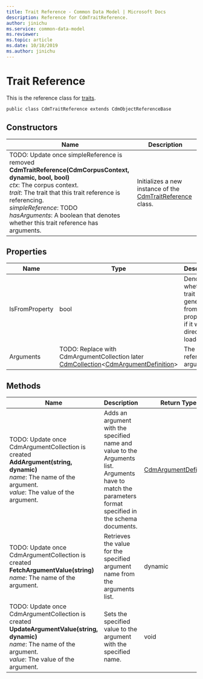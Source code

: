 ```yaml
---
title: Trait Reference - Common Data Model | Microsoft Docs
description: Reference for CdmTraitReference.
author: jinichu
ms.service: common-data-model
ms.reviewer: 
ms.topic: article
ms.date: 10/18/2019
ms.author: jinichu
---
```


# Trait Reference

This is the reference class for [traits](trait.md).

```
public class CdmTraitReference extends CdmObjectReferenceBase
```

## Constructors
|Name|Description|
|---|---|
|TODO: Update once simpleReference is removed<br/>**CdmTraitReference(CdmCorpusContext, dynamic, bool, bool)**<br/>*ctx*: The corpus context.<br/>*trait*: The trait that this trait reference is referencing.<br/>*simpleReference*: TODO<br/>*hasArguments*: A boolean that denotes whether this trait reference has arguments.|Initializes a new instance of the [CdmTraitReference](traitreference.md) class.|

## Properties
|Name|Type|Description|
|---|---|---|
|IsFromProperty|bool|Denotes whether the trait was generated from a property or if it was directly loaded.|
|Arguments|TODO: Replace with CdmArgumentCollection later<br/>[CdmCollection](collection.md)\<[CdmArgumentDefinition](argument.md)>|The trait reference's arguments.|


## Methods
|Name|Description|Return Type|
|---|---|---|
|TODO: Update once CdmArgumentCollection is created<br/>**AddArgument(string, dynamic)**<br />*name*: The name of the argument.<br/>*value*: The value of the argument.|Adds an argument with the specified name and value to the Arguments list. Arguments have to match the parameters format specified in the schema documents.|[CdmArgumentDefinition](argument.md)|
|TODO: Update once CdmArgumentCollection is created<br/>**FetchArgumentValue(string)**<br />*name*: The name of the argument.|Retrieves the value for the specified argument name from the arguments list.|dynamic|
|TODO: Update once CdmArgumentCollection is created<br/>**UpdateArgumentValue(string, dynamic)**<br />*name*: The name of the argument.<br/>*value*: The value of the argument.|Sets the specified value to the argument with the specified name.|void|


